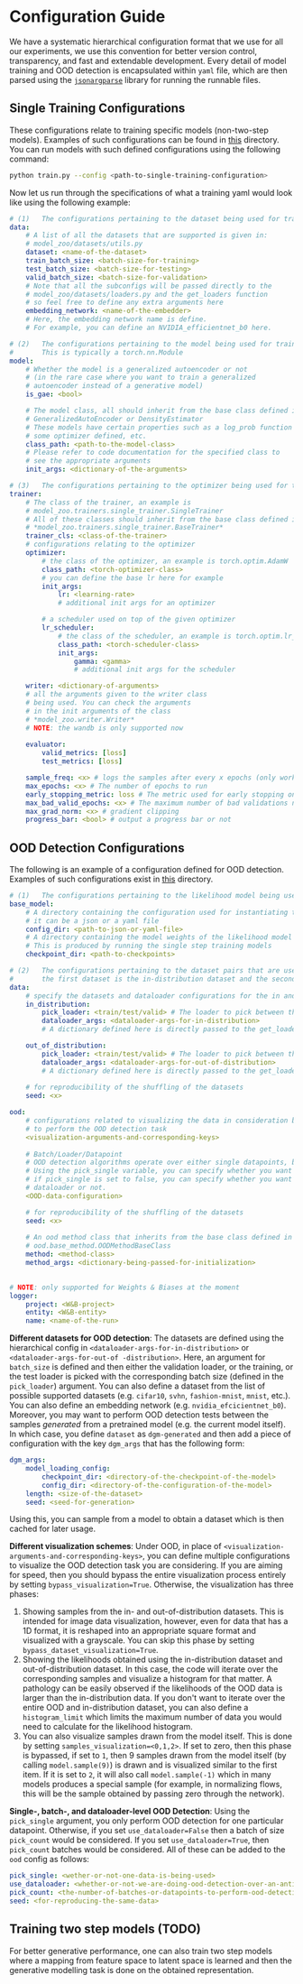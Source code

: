 
# Configuration Guide

We have a systematic hierarchical configuration format that we use for all our experiments, we use this convention for better version control, transparency, and fast and extendable development. Every detail of model training and OOD detection is encapsulated within `yaml` file, which are then parsed using the [`jsonargparse`]() library for running the runnable files.

## Single Training Configurations

These configurations relate to training specific models (non-two-step models). Examples of such configurations can be found in [this](configuration/training) directory. You can run models with such defined configurations using the following command:

```bash
python train.py --config <path-to-single-training-configuration>
```

Now let us run through the specifications of what a training yaml would look like using the following example:

```yaml
# (1)   The configurations pertaining to the dataset being used for training
data:
    # A list of all the datasets that are supported is given in:
    # model_zoo/datasets/utils.py
    dataset: <name-of-the-dataset>
    train_batch_size: <batch-size-for-training>
    test_batch_size: <batch-size-for-testing>
    valid_batch_size: <batch-size-for-validation>
    # Note that all the subconfigs will be passed directly to the
    # model_zoo/datasets/loaders.py and the get_loaders function
    # so feel free to define any extra arguments here
    embedding_network: <name-of-the-embedder>
    # Here, the embedding network name is define.
    # For example, you can define an NVIDIA_efficientnet_b0 here.

# (2)   The configurations pertaining to the model being used for training
#       This is typically a torch.nn.Module
model:
    # Whether the model is a generalized autoencoder or not
    # (in the rare case where you want to train a generalized 
    # autoencoder instead of a generative model)
    is_gae: <bool>

    # The model class, all should inherit from the base class defined in
    # GeneralizedAutoEncoder or DensityEstimator
    # These models have certain properties such as a log_prob function
    # some optimizer defined, etc.
    class_path: <path-to-the-model-class>
    # Please refer to code documentation for the specified class to 
    # see the appropriate arguments
    init_args: <dictionary-of-the-arguments>

# (3)   The configurations pertaining to the optimizer being used for training
trainer:
    # The class of the trainer, an example is 
    # model_zoo.trainers.single_trainer.SingleTrainer
    # All of these classes should inherit from the base class defined in
    # *model_zoo.trainers.single_trainer.BaseTrainer*
    trainer_cls: <class-of-the-trainer>
    # configurations relating to the optimizer
    optimizer:
        # the class of the optimizer, an example is torch.optim.AdamW
        class_path: <torch-optimizer-class>
        # you can define the base lr here for example
        init_args:
            lr: <learning-rate>
            # additional init args for an optimizer

        # a scheduler used on top of the given optimizer
        lr_scheduler:
            # the class of the scheduler, an example is torch.optim.lr_scheduler.ExponentialLR
            class_path: <torch-scheduler-class>
            init_args: 
                gamma: <gamma>
                # additional init args for the scheduler

    writer: <dictionary-of-arguments>
    # all the arguments given to the writer class
    # being used. You can check the arguments
    # in the init arguments of the class
    # *model_zoo.writer.Writer*
    # NOTE: the wandb is only supported now
        
    evaluator:
        valid_metrics: [loss]
        test_metrics: [loss]

    sample_freq: <x> # logs the samples after every x epochs (only works for images, set null otherwise)
    max_epochs: <x> # The number of epochs to run
    early_stopping_metric: loss # The metric used for early stopping on the validation
    max_bad_valid_epochs: <x> # The maximum number of bad validations needed for early stopping
    max_grad_norm: <x> # gradient clipping
    progress_bar: <bool> # output a progress bar or not
```

## OOD Detection Configurations

The following is an example of a configuration defined for OOD detection. Examples of such configurations exist in [this]() directory.

```yaml
# (1)   The configurations pertaining to the likelihood model being used for OOD detection
base_model:
    # A directory containing the configuration used for instantiating the likelihood model itself
    # it can be a json or a yaml file
    config_dir: <path-to-json-or-yaml-file>
    # A directory containing the model weights of the likelihood model to work with a good fit one
    # This is produced by running the single step training models
    checkpoint_dir: <path-to-checkpoints>

# (2)   The configurations pertaining to the dataset pairs that are used for OOD detection
#       the first dataset is the in-distribution dataset and the second one is the out-of-distribution
data:
    # specify the datasets and dataloader configurations for the in and out of distribution data.
    in_distribution:
        pick_loader: <train/test/valid> # The loader to pick between the created loaders for OOD detection
        dataloader_args: <dataloader-args-for-in-distribution>
        # A dictionary defined here is directly passed to the get_loaders function in model_zoo/datasets/loaders.py

    out_of_distribution:
        pick_loader: <train/test/valid> # The loader to pick between the created loaders for in-distribution
        dataloader_args: <dataloader-args-for-out-of-distribution>
        # A dictionary defined here is directly passed to the get_loaders function in model_zoo/datasets/loaders.py
    
    # for reproducibility of the shuffling of the datasets
    seed: <x>

ood:
    # configurations related to visualizing the data in consideration before even starting
    # to perform the OOD detection task
    <visualization-arguments-and-corresponding-keys>
    
    # Batch/Loader/Datapoint
    # OOD detection algorithms operate over either single datapoints, batches, or on entire loaders
    # Using the pick_single variable, you can specify whether you want to pick a single datapoint or not
    # if pick_single is set to false, you can specify whether you want to perform OOD detection on the entire
    # dataloader or not.
    <OOD-data-configuration>

    # for reproducibility of the shuffling of the datasets
    seed: <x>
    
    # An ood method class that inherits from the base class defined in
    # ood.base_method.OODMethodBaseClass
    method: <method-class>
    method_args: <dictionary-being-passed-for-initialization>
        

# NOTE: only supported for Weights & Biases at the moment
logger:
    project: <W&B-project>
    entity: <W&B-entity>
    name: <name-of-the-run>
```

**Different datasets for OOD detection**: The datasets are defined using the hierarchical config in `<dataloader-args-for-in-distribution>` or `<dataloader-args-for-out-of -distribution>`. Here, an argument for `batch_size` is defined and then either the validation loader, or the training, or the test loader is picked with the corresponding batch size (defined in the `pick_loader`) argument. You can also define a dataset from the list of possible supported datasets (e.g. `cifar10`, `svhn`, `fashion-mnist`, `mnist`, etc.). You can also define an embedding network (e.g. `nvidia_efcicientnet_b0`). Moreover, you may want to perform OOD detection tests between the samples *generated* from a pretrained model (e.g. the current model itself). In which case, you define `dataset` as `dgm-generated` and then add a piece of configuration with the key `dgm_args` that has the following form:

```yaml
dgm_args:
    model_loading_config:
        checkpoint_dir: <directory-of-the-checkpoint-of-the-model>
        config_dir: <directory-of-the-configuration-of-the-model>
    length: <size-of-the-dataset>
    seed: <seed-for-generation>
``` 
Using this, you can sample from a model to obtain a dataset which is then cached for later usage.

**Different visualization schemes**: Under OOD, in place of `<visualization-arguments-and-corresponding-keys>`, you can define multiple configurations to visualize the OOD detection task you are considering.
If you are aiming for speed, then you should bypass the entire visualization process entirely by setting `bypass_visualization=True`. Otherwise, the visualization has three phases:
1. Showing samples from the in- and out-of-distribution datasets. This is intended for image data visualization, however, even for data that has a 1D format, it is reshaped into an appropriate square format and visualized with a grayscale. You can skip this phase by setting `bypass_dataset_visualization=True`.
2. Showing the likelihoods obtained using the in-distribution dataset and out-of-distribution dataset. In this case, the code will iterate over the corresponding samples and visualize a histogram for that matter. A pathology can be easily observed if the likelihoods of the OOD data is larger than the in-distribution data. 
If you don't want to iterate over the entire OOD and in-distribution dataset, you can also define a `histogram_limit` which limits the maximum number of data you would need to calculate for the likelihood histogram.
3. You can also visualize samples drawn from the model itself. This is done by setting `samples_visualization=<0,1,2>`. If set to zero, then this phase is bypassed, if set to `1`, then 9 samples drawn from the model itself (by calling `model.sample(9)`) is drawn and is visualized similar to the first item. If it is set to `2`, it will also call `model.sample(-1)` which in many models produces a special sample (for example, in normalizing flows, this will be the sample obtained by passing zero through the network).

**Single-, batch-, and dataloader-level OOD Detection**: Using the `pick_single` argument, you only perform OOD detection for one particular datapoint. Otherwise, if you set `use_dataloader=False` then a batch of size `pick_count` would be considered. If you set `use_dataloader=True`, then `pick_count` batches would be considered. All of these can be added to the `ood` config as follows:

```yaml
pick_single: <wether-or-not-one-data-is-being-used>
use_dataloader: <whether-or-not-we-are-doing-ood-detection-over-an-antire-dataloader-or-one-batch>
pick_count: <the-number-of-batches-or-datapoints-to-perform-ood-detection>
seed: <for-reproducing-the-same-data>
```

## Training two step models (TODO)

For better generative performance, one can also train two step models where a mapping from feature space to latent space is learned and then the generative modelling task is done on the obtained representation.